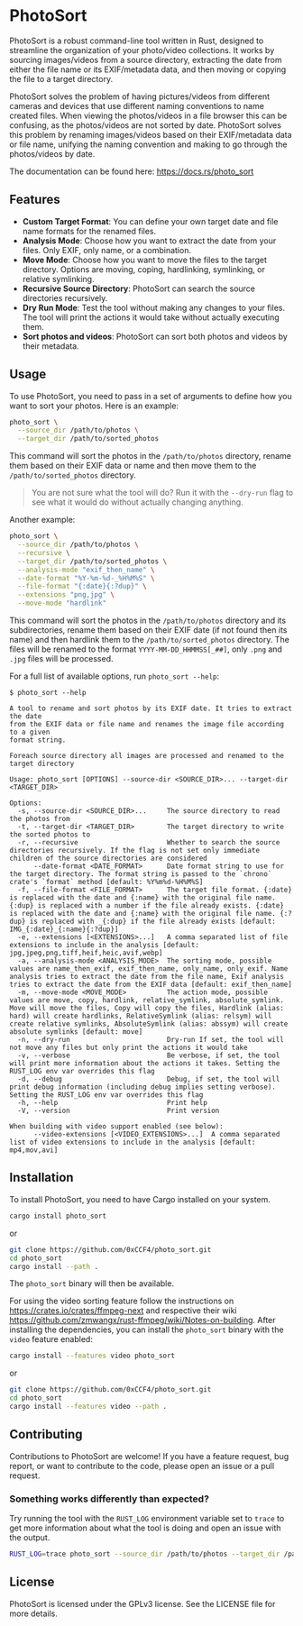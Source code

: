 # PhotoSort

PhotoSort is a robust command-line tool written in Rust, designed to streamline the organization of your photo/video
collections. It works by sourcing images/videos from a source directory, extracting the date from either the file name or
its EXIF/metadata data, and then moving or copying the file to a target directory.

PhotoSort solves the problem of having pictures/videos from different cameras and devices that use
different naming conventions to name created files. When viewing the photos/videos in a file browser
this can be confusing, as the photos/videos are not sorted by date. PhotoSort solves this problem by
renaming images/videos based on their EXIF/metadata data or file name, unifying the naming convention and making
to go through the photos/videos by date.

The documentation can be found here: https://docs.rs/photo_sort

## Features

- **Custom Target Format**: You can define your own target date and file name formats for the renamed files.
- **Analysis Mode**: Choose how you want to extract the date from your files. Only EXIF, only name, or a combination.
- **Move Mode**: Choose how you want to move the files to the target directory. Options are moving, coping, hardlinking,
  symlinking, or relative symlinking.
- **Recursive Source Directory**: PhotoSort can search the source directories recursively.
- **Dry Run Mode**: Test the tool without making any changes to your files. The tool will print the actions it would
  take without actually executing them.
- **Sort photos and videos**: PhotoSort can sort both photos and videos by their metadata.

## Usage

To use PhotoSort, you need to pass in a set of arguments to define how you want to sort your photos. Here is an example:

```bash
photo_sort \
  --source_dir /path/to/photos \
  --target_dir /path/to/sorted_photos
```

This command will sort the photos in the `/path/to/photos` directory, rename them based on their EXIF data or name and
then move
them to the `/path/to/sorted_photos` directory.

> You are not sure what the tool will do? Run it with the `--dry-run` flag to see what it would do without actually
> changing anything.

Another example:

```bash
photo_sort \
  --source_dir /path/to/photos \
  --recursive \
  --target_dir /path/to/sorted_photos \
  --analysis-mode "exif_then_name" \
  --date-format "%Y-%m-%d-_%H%M%S" \
  --file-format "{:date}{:?dup}" \
  --extensions "png,jpg" \
  --move-mode "hardlink"
```

This command will sort the photos in the `/path/to/photos` directory and its subdirectories, rename them based on their
EXIF date (if not found then its name) and then hardlink them to the `/path/to/sorted_photos` directory.
The files will be renamed to the format `YYYY-MM-DD_HHMMSS[_##]`, only `.png` and `.jpg` files will be processed.

For a full list of available options, run `photo_sort --help`:
```text
$ photo_sort --help

A tool to rename and sort photos by its EXIF date. It tries to extract the date
from the EXIF data or file name and renames the image file according to a given
format string.

Foreach source directory all images are processed and renamed to the target directory

Usage: photo_sort [OPTIONS] --source-dir <SOURCE_DIR>... --target-dir <TARGET_DIR>

Options:
  -s, --source-dir <SOURCE_DIR>...     The source directory to read the photos from
  -t, --target-dir <TARGET_DIR>        The target directory to write the sorted photos to
  -r, --recursive                      Whether to search the source directories recursively. If the flag is not set only immediate children of the source directories are considered
      --date-format <DATE_FORMAT>      Date format string to use for the target directory. The format string is passed to the `chrono` crate's `format` method [default: %Y%m%d-%H%M%S]
  -f, --file-format <FILE_FORMAT>      The target file format. {:date} is replaced with the date and {:name} with the original file name. {:dup} is replaced with a number if the file already exists. {:date} is replaced with the date and {:name} with the original file name. {:?dup} is replaced with _{:dup} if the file already exists [default: IMG_{:date}_{:name}{:?dup}]
  -e, --extensions [<EXTENSIONS>...]   A comma separated list of file extensions to include in the analysis [default: jpg,jpeg,png,tiff,heif,heic,avif,webp]
  -a, --analysis-mode <ANALYSIS_MODE>  The sorting mode, possible values are name_then_exif, exif_then_name, only_name, only_exif. Name analysis tries to extract the date from the file name, Exif analysis tries to extract the date from the EXIF data [default: exif_then_name]
  -m, --move-mode <MOVE_MODE>          The action mode, possible values are move, copy, hardlink, relative_symlink, absolute_symlink. Move will move the files, Copy will copy the files, Hardlink (alias: hard) will create hardlinks, RelativeSymlink (alias: relsym) will create relative symlinks, AbsoluteSymlink (alias: abssym) will create absolute symlinks [default: move]
  -n, --dry-run                        Dry-run If set, the tool will not move any files but only print the actions it would take
  -v, --verbose                        Be verbose, if set, the tool will print more information about the actions it takes. Setting the RUST_LOG env var overrides this flag
  -d, --debug                          Debug, if set, the tool will print debug information (including debug implies setting verbose). Setting the RUST_LOG env var overrides this flag
  -h, --help                           Print help
  -V, --version                        Print version        
  
When building with video support enabled (see below):
      --video-extensions [<VIDEO_EXTENSIONS>...]  A comma separated list of video extensions to include in the analysis [default: mp4,mov,avi]                                                                                                                                                                 
```

## Installation

To install PhotoSort, you need to have Cargo installed on your system.

```bash
cargo install photo_sort
```

or

```bash
git clone https://github.com/0xCCF4/photo_sort.git
cd photo_sort
cargo install --path .
```

The `photo_sort` binary will then be available.

For using the video sorting feature follow the instructions on <https://crates.io/crates/ffmpeg-next> and respective
their wiki <https://github.com/zmwangx/rust-ffmpeg/wiki/Notes-on-building>. After installing the
dependencies, you can install the `photo_sort` binary with the `video` feature enabled:

```bash
cargo install --features video photo_sort
```

or 

```bash
git clone https://github.com/0xCCF4/photo_sort.git
cd photo_sort
cargo install --features video --path .
```

## Contributing

Contributions to PhotoSort are welcome! If you have a feature request, bug report, or want to contribute to the code,
please open an issue or a pull request.

### Something works differently than expected?

Try running the tool with the `RUST_LOG` environment variable set to `trace` to get more information about what the tool
is doing and open an issue with the output.
    
```bash
RUST_LOG=trace photo_sort --source_dir /path/to/photos --target_dir /path/to/sorted_photos
```

## License

PhotoSort is licensed under the GPLv3 license. See the LICENSE file for more details.
